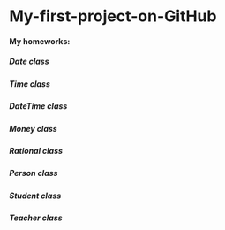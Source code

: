 # My-first-project-on-GitHub
#### My homeworks:
##### Date class
##### Time class
##### DateTime class
##### Money class
##### Rational class
##### Person class
##### Student class
##### Teacher class

